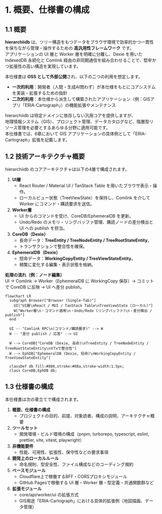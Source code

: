 # 1. 概要、仕様書の構成

## 1.1 概要

**hierarchiidb** は、ツリー構造をもつデータをブラウザ環境で効率的かつ一貫性を保ちながら管理・操作するための **高汎用性フレームワーク** です。  
アプリケーションの UI 層と Worker 層を明確に分離し、Dexie を用いた IndexedDB 永続化と Comlink 経由の非同期通信を組み合わせることで、堅牢かつ拡張性の高い構造を実現しています。

本仕様書は **OSS として外部公開**され、以下の二つの利用を想定します。

- **一次的利用**：開発者（人間・生成AI問わず）が本仕様をもとにコアシステムを実装・拡張するための指針
- **二次的利用**：本仕様から派生して構築されたアプリケーション（例：GISアプリ「ERIA-Cartograph」）の機能拡張やメンテナンス

hierarchiidb は特定ドメインに依存しない汎用コアを提供しますが、  
地理情報システム（GIS）、プロジェクト管理、データカタログなど、階層型リソース管理を必要とするあらゆる分野に適用可能です。  
本仕様書では、6章において GIS アプリケーションの具体例として「ERIA-Cartograph」拡張を記載します。

## 1.2 技術アーキテクチャ概要

hierarchiidb のコアアーキテクチャは以下の4層で構成されます。

1. **UI層**
    - React Router / Material UI / TanStack Table を用いたブラウザ表示・操作。
    - ローカルビュー状態（TreeViewState）を保持し、Comlink を介して Worker にコマンド・購読要求を送信。
2. **Worker層**
    - UI からのコマンドを受け、CoreDB/EphemeralDB を更新。
    - Undo/Redo のメモリ・リングバッファ管理、購読ノードの差分検出と UI への publish を担当。
3. **CoreDB（Dexie）**
    - 長命データ：**TreeEntity / TreeNodeEntity / TreeRootStateEntity**。
    - トランザクションで整合性を確保。
4. **EphemeralDB（Dexie）**
    - 短命データ：**WorkingCopyEntity / TreeViewStateEntity**。
    - 頻繁に変化する編集・表示状態を格納。

**処理の流れ（例：ノード編集）**  
UI → Comlink → Worker（EphemeralDB に WorkingCopy 保存）→ コミットで CoreDB に反映 → UI へ差分 publish。

```mermaid
flowchart LR
  subgraph Browser["Browser (Single-Tab)"]
    UI["UI層\nReact / MUI / TanStack Table\nTreeViewState (ローカル)"]
    W["Worker層\n・コマンド適用\n・Undo/Redo (リングバッファ)\n・差分検出 / publish"]
  end

  UI -- "Comlink RPC\n(コマンド/購読要求)" --> W
  W -- "差分 publish / 応答" --> UI

  W --> CoreDB["CoreDB (Dexie, 長命)\nTreeEntity / TreeNodeEntity / TreeRootStateEntity\n※Txで整合性"]
  W --> EphDB["EphemeralDB (Dexie, 短命)\nWorkingCopyEntity / TreeViewStateEntity"]

  classDef db fill:#888,stroke:#88a,stroke-width:1.5px;
  class CoreDB,EphDB db;
```

## 1.3 仕様書の構成

本仕様書は次の章立てで構成されます。

1. **概要、仕様書の構成**  
   - プロジェクトの目的、前提、対象読者、構成の説明、アーキテクチャ概要
2. **ツールセット**  
   - 開発環境・ビルド環境の構成（pnpm, turborepo, typescript, eslint, prettier, vite, vitest, playwright）
3. **非機能要件**  
   - 性能、可用性、拡張性、保守性などの要求事項
4. **開発上のローカルルール**  
   - 命名規則、型安全性、ファイル構成などのコーディング規約
5. **ベースモジュール**  
   - Cloudflare上で稼働するBFF・CORSプロキシモジュール  
   - GitHub Pagesで稼働する UI 層・Worker 層・型定義・共通関数群など
6. **拡張モジュール**  
   - core/api/worker/ui の拡張方式  
   - GIS用途「ERIA-Cartograph」における具体的拡張例（地図描画、データ管理）
